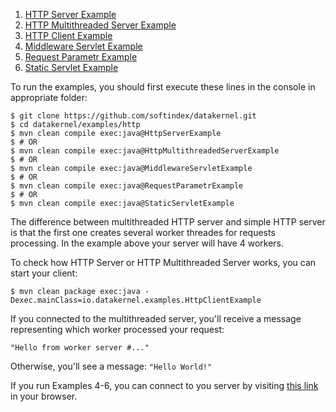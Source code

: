 
1. [HTTP Server Example](https://github.com/softindex/datakernel/blob/master/examples/http/src/main/java/io/datakernel/examples/HttpServerExample.java)
2. [HTTP Multithreaded Server Example](https://github.com/softindex/datakernel/blob/master/examples/http/src/main/java/io/datakernel/examples/HttpMultithreadedServerExample.java)
3. [HTTP Client Example](https://github.com/softindex/datakernel/blob/master/examples/http/src/main/java/io/datakernel/examples/HttpClientExample.java)
4. [Middleware Servlet Example](https://github.com/softindex/datakernel/blob/master/examples/http/src/main/java/io/datakernel/examples/MiddlewareServletExample.java)
5. [Request Parametr Example](https://github.com/softindex/datakernel/blob/master/examples/http/src/main/java/io/datakernel/examples/RequestParametrExample.java)
6. [Static Servlet Example](https://github.com/softindex/datakernel/blob/master/examples/http/src/main/java/io/datakernel/examples/StaticServletExample.java)

To run the examples, you should first execute these lines in the console in appropriate folder:
```
$ git clone https://github.com/softindex/datakernel.git
$ cd datakernel/examples/http
$ mvn clean compile exec:java@HttpServerExample
$ # OR
$ mvn clean compile exec:java@HttpMultithreadedServerExample
$ # OR
$ mvn clean compile exec:java@MiddlewareServletExample
$ # OR
$ mvn clean compile exec:java@RequestParametrExample
$ # OR
$ mvn clean compile exec:java@StaticServletExample
```

The difference between multithreaded HTTP server and simple HTTP server is that the first one creates several worker 
threades for requests processing. In the example above your server will have 4 workers.

To check how HTTP Server or HTTP Multithreaded Server works, you can start your client:
```
$ mvn clean package exec:java -Dexec.mainClass=io.datakernel.examples.HttpClientExample
```



If you connected to the multithreaded server, you'll receive a message representing which worker processed your request:
```
"Hello from worker server #..." 
```

Otherwise, you'll see a message: `"Hello World!"`

If you run Examples 4-6, you can connect to you server by visiting [this link](http://localhost:8080/) in your browser.
